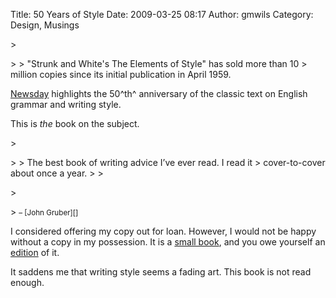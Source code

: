 Title: 50 Years of Style
Date: 2009-03-25 08:17
Author: gmwils
Category: Design, Musings

<p>
> </p>
>
> "Strunk and White's The Elements of Style" has sold more than 10
> million copies since its initial publication in April 1959.

</p>

[Newsday][] highlights the 50^th^ anniversary of the classic text on
English grammar and writing style.

</p>

This is *the* book on the subject.

</p>

<p>
> </p>
>
> The best book of writing advice I’ve ever read. I read it
> cover-to-cover about once a year.
>
> </p>
> <p>
> <small> – [John Gruber][]</small>

</p>

I considered offering my copy out for loan. However, I would not be
happy without a copy in my possession. It is a [small book][], and you
owe yourself an [edition][] of it.

</p>

It saddens me that writing style seems a fading art. This book is not
read enough.

</p>

  [Newsday]: http://www.newsday.com/news/local/wire/newyork/ny-bc-ny--goldenstrunkampwhit0320mar20,0,4092190.story
  [John Gruber]: http://daringfireball.net/linked/2009/03/23/strunk-and-white
  [small book]: http://amazon.com/exec/obidos/asin/0205632645/ref=nosim/pseudofish-20
  [edition]: http://amazon.com/exec/obidos/asin/020530902X/ref=nosim/pseudofish-20
